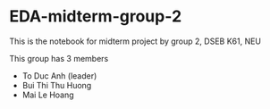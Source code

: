 # EDA-midterm-group-2

This is the notebook for midterm project by group 2, DSEB K61, NEU

This group has 3 members
- To Duc Anh (leader)
- Bui Thi Thu Huong
- Mai Le Hoang
